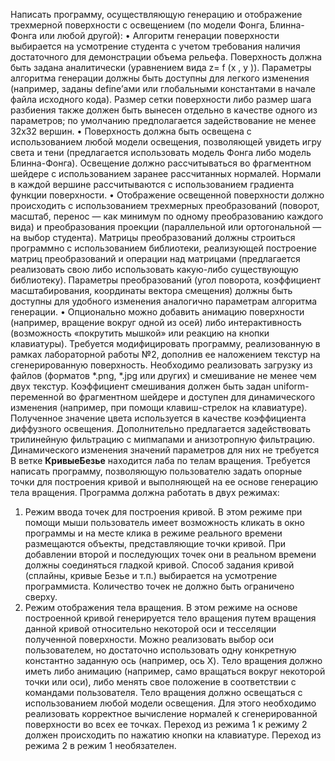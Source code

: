   Написать программу, осуществляющую генерацию и отображение трехмерной поверхности
с освещением (по модели Фонга, Блинна-Фонга или любой другой):
• Алгоритм генерации поверхности выбирается на усмотрение студента с учетом
требования наличия достаточного для демонстрации объема рельефа. Поверхность
должна быть задана аналитически (уравнением вида z= f (x , y )). Параметры алгоритма
генерации должны быть доступны для легкого изменения (например, заданы define’ами
или глобальными константами в начале файла исходного кода). Размер сетки поверхности
либо размер шага разбиения также должен быть вынесен отдельно в качестве одного из
параметров; по умолчанию предполагается задействование не менее 32х32 вершин.
• Поверхность должна быть освещена с использованием любой модели освещения,
позволяющей увидеть игру света и тени (предлагается использовать модель Фонга либо
модель Блинна-Фонга). Освещение должно рассчитываться во фрагментном шейдере с
использованием заранее рассчитанных нормалей. Нормали в каждой вершине
рассчитываются с использованием градиента функции поверхности.
• Отображение освещенной поверхности должно происходить с использованием
трехмерных преобразований (поворот, масштаб, перенос — как минимум по одному
преобразованию каждого вида) и преобразования проекции (параллельной или
ортогональной — на выбор студента). Матрицы преобразований должны строиться
программно с использованием библиотеки, реализующей построение матриц
преобразований и операции над матрицами (предлагается реализовать свою либо
использовать какую-либо существующую библиотеку). Параметры преобразований (угол
поворота, коэффициент масштабирования, координаты вектора смещения) должны быть
доступны для удобного изменения аналогично параметрам алгоритма генерации.
• Опционально можно добавить анимацию поверхности (например, вращение вокруг
одной из осей) либо интерактивность (возможность «покрутить мышкой» или реакцию
на кнопки клавиатуры).
  Требуется модифицировать программу, реализованную в рамках лабораторной работы №2,
дополнив ее наложением текстур на сгенерированную поверхность. Необходимо реализовать
загрузку из файлов (форматов *.png, *.jpg или других) и смешивание не менее чем двух текстур.
Коэффициент смешивания должен быть задан uniform-переменной во фрагментном шейдере и
доступен для динамического изменения (например, при помощи клавиш-стрелок на клавиатуре).
Полученное значение цвета используется в качестве коэффициента диффузного освещения.
Дополнительно предлагается задействовать трилинейную фильтрацию с мипмапами и
анизотропную фильтрацию. Динамического изменения значений параметров для них
не требуется
  В ветке **КривыеБезье** находится лаба по телам вращения. Требуется написать программу, позволяющую пользователю задать опорные точки для
построения кривой и выполняющей на ее основе генерацию тела вращения.
Программа должна работать в двух режимах:
1. Режим ввода точек для построения кривой. В этом режиме при помощи мыши
пользователь имеет возможность кликать в окно программы и на месте клика в режиме
реального времени размещаются объекты, представляющие точки кривой. При
добавлении второй и последующих точек они в реальном времени должны соединяться
гладкой кривой. Способ задания кривой (сплайны, кривые Безье и т.п.) выбирается на
усмотрение программиста. Количество точек не должно быть ограничено сверху.
2. Режим отображения тела вращения. В этом режиме на основе построенной кривой
генерируется тело вращения путем вращения данной кривой относительно некоторой оси
и тесселяции полученной поверхности. Можно реализовать выбор оси пользователем, но
достаточно использовать одну конкретную константно заданную ось (например, ось X).
Тело вращения должно иметь либо анимацию (например, само вращаться вокруг
некоторой точки или оси), либо менять свое положение в соответствии с командами
пользователя. Тело вращения должно освещаться с использованием любой модели
освещения. Для этого необходимо реализовать корректное вычисление нормалей
к сгенерированной поверхности во всех ее точках.
Переход из режима 1 к режиму 2 должен происходить по нажатию кнопки на клавиатуре.
Переход из режима 2 в режим 1 необязателен.

